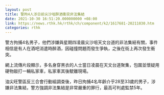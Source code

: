 ```yaml
---
layout: post
title: 警拘4人涉日前尖沙咀醉酒衝突非法集結
date: 2021-10-30 16:51:20.000000000 +08:00
link: https://news.rthk.hk/rthk/ch/component/k2/1617681-20211030.htm
categories: rthk
---
```


警方拘捕4名男子，他們涉嫌與星期四凌晨尖沙咀天文台道的非法集結有關，事件相信是有人在酒吧消遣時醉酒，因碰撞問題而發生爭執，之後在街上再次發生衝突。

網上流傳片段顯示，多名身穿黑衣的人士當日凌晨在天文台道聚集，包圍並懷疑用硬物敲打一輛私家車，私家車其後駛離現場。

油尖旺警區反三合會行動組調查後，昨日拘捕4名年齡介乎28至33歲的男子，涉嫌非法集結，警方強調非法集結是非常嚴重的罪行，最高可判處監禁5年。
